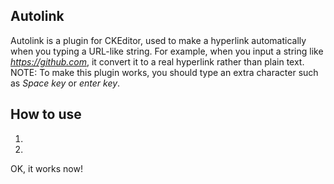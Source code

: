 ## Autolink
Autolink is a plugin for CKEditor, used to make a hyperlink automatically when you typing a URL-like string.
For example, when you input a string like *https://github.com*, it convert it to a real hyperlink rather than
plain text.
NOTE: To make this plugin works, you should type an extra character such as *Space key* or *enter key*.

## How to use
1. 
2. 
OK, it works now!
